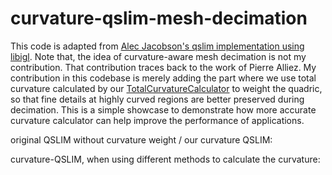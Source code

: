 # curvature-qslim-mesh-decimation

This code is adapted from [Alec Jacobson's qslim implementation using libigl](https://www.alecjacobson.com/weblog/?tag=qslim). Note that, the idea of curvature-aware mesh decimation is not my contribution. That contribution traces back to the work of Pierre Alliez. My contribution in this codebase is merely adding the part where we use total curvature calculated by our [TotalCurvatureCalculator](https://github.com/HeCraneChen/total-curvature-estimation.git) to weight the quadric, so that fine details at highly curved regions are better preserved during decimation. This is a simple showcase to demonstrate how more accurate curvature calculator can help improve the performance of applications.

original QSLIM without curvature weight / our curvature QSLIM:

curvature-QSLIM, when using different methods to calculate the curvature:
